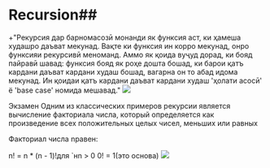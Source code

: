 # Recursion##
+"Рекурсия дар барномасозӣ монанди як функсия аст, ки ҳамеша худашро даъват мекунад. Вақте ки функсия ин корро мекунад, онро функсияи рекурсивӣ меноманд. Аммо як қоида вуҷуд дорад, ки бояд пайравӣ шавад: функсия бояд як роҳе дошта бошад, ки барои қатъ кардани даъват кардани худаш бошад, вагарна он то абад идома мекунад. Ин қоидаи қатъ кардани даъват кардани худаш 'ҳолати асосӣ' ё 'base case' номида мешавад."
<img src="![alt text](image.png)">


Экзамен
Одним из классических примеров рекурсии является вычисление факториала числа, который определяется как произведение всех положительных целых чисел, меньших или равных

Факториал числа nравен:

n! = n * (n - 1)!для `нn > 0
0! = 1(это основа)
<img src="![alt text](image-1.png)">